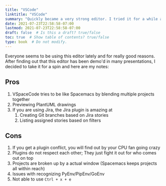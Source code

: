 ```yaml
---
title: "VSCode"
linktitle: "VSCode"
summary: "Quickly became a very strong editor. I tried it for a while and still advocate its usefulness."
date: 2021-07-23T22:58:58-07:00
lastmod: 2021-07-23T22:58:58-07:00
draft: false  # Is this a draft? true/false
toc: true  # Show table of contents? true/false
type: book  # Do not modify.
---
```


Everyone seems to be using this editor lately and for really good reasons. After finding out that this editor has been
demo'd in many presentations, I decided to take it for a spin and here are my notes:

## Pros

1. VSpaceCode tries to be like Spacemacs by blending multiple projects together
1. Previewing PlantUML drawings
1. If you are using Jira, the Jira plugin is amazing at
     1. Creating Git branches based on Jira stories
     1. Listing assigned stories based on filters

## Cons

1. If you get a plugin conflict, you will find out by your CPU fan going crazy
1. Plugins do not respect each other; They just fight it out for who comes out on top
1. Projects are broken up by a actual window (Spacemacs keeps projects all within reach)
1. Issues with recognizing PyEnv/PipEnv/GoEnv
1. Not able to use `Ctrl + x + e`

